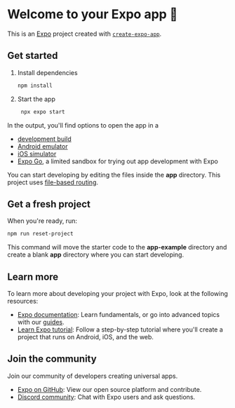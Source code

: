 # Welcome to your Expo app 👋

This is an [Expo](https://expo.dev) project created with
[`create-expo-app`](https://www.npmjs.com/package/create-expo-app).

## Get started

1. Install dependencies

    ```bash
    npm install
    ```

2. Start the app

    ```bash
     npx expo start
    ```

In the output, you'll find options to open the app in a

-   [development build](https://docs.expo.dev/develop/development-builds/introduction/)
-   [Android emulator](https://docs.expo.dev/workflow/android-studio-emulator/)
-   [iOS simulator](https://docs.expo.dev/workflow/ios-simulator/)
-   [Expo Go](https://expo.dev/go), a limited sandbox for trying out app
    development with Expo

You can start developing by editing the files inside the **app** directory. This
project uses [file-based routing](https://docs.expo.dev/router/introduction).

## Get a fresh project

When you're ready, run:

```bash
npm run reset-project
```

This command will move the starter code to the **app-example** directory and
create a blank **app** directory where you can start developing.

## Learn more

To learn more about developing your project with Expo, look at the following
resources:

-   [Expo documentation](https://docs.expo.dev/): Learn fundamentals, or go into
    advanced topics with our [guides](https://docs.expo.dev/guides).
-   [Learn Expo tutorial](https://docs.expo.dev/tutorial/introduction/): Follow
    a step-by-step tutorial where you'll create a project that runs on Android,
    iOS, and the web.

## Join the community

Join our community of developers creating universal apps.

-   [Expo on GitHub](https://github.com/expo/expo): View our open source
    platform and contribute.
-   [Discord community](https://chat.expo.dev): Chat with Expo users and ask
    questions.
